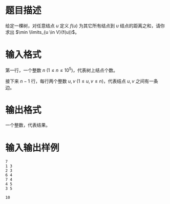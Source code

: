 # 题目描述

给定一棵树，对任意结点 $u$ 定义 $f(u)$ 为其它所有结点到 $u$ 结点的距离之和，请你求出 $\min \limits_{u \in V}(f(u))$。

# 输入格式

第一行，一个整数 $n~(1 \leq n \leq {10}^5)$，代表树上结点个数。

接下来 $n-1$ 行，每行两个整数 $u,v~(1 \leq u,v \leq n)$，代表结点 $u,v$ 之间有一条边。

# 输出格式

一个整数，代表结果。

# 输入输出样例

```input1
7
1 3
2 3
6 4
7 4
4 5
3 5
```

```output1
10
```
